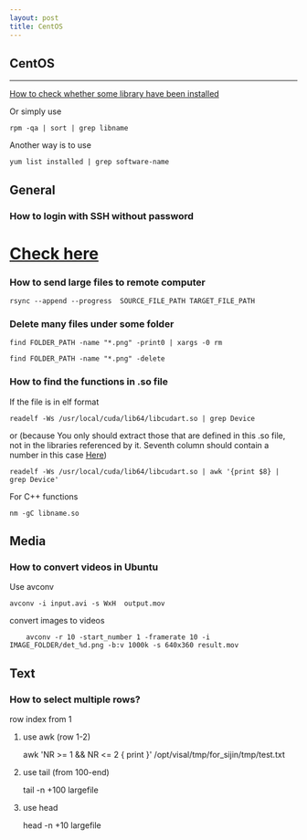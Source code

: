 ```yaml
---
layout: post
title: CentOS
---
```


## CentOS
------

[How to check whether some library have been installed](http://publib.boulder.ibm.com/infocenter/lnxpcomp/v101v121/index.jsp?topic=/com.ibm.xlcpp101.linux.doc/install/redhat_64-bit_naming_issue.html)


Or simply use 

    rpm -qa | sort | grep libname

Another way is to use 

    yum list installed | grep software-name
	
## General

### How to login with SSH without password

  [Check here](http://www.linuxproblem.org/art_9.html)
=======

### How to send large files to remote computer
	
	rsync --append --progress  SOURCE_FILE_PATH TARGET_FILE_PATH
    
    		
### Delete many files under some folder

    find FOLDER_PATH -name "*.png" -print0 | xargs -0 rm

	find FOLDER_PATH -name "*.png" -delete
	
	

### How to find the functions in .so file

If the file is in elf format

	readelf -Ws /usr/local/cuda/lib64/libcudart.so | grep Device

or (because You only should extract those that are defined in this .so file, not in the libraries referenced by it. Seventh column should contain a number in this case [Here](http://stackoverflow.com/questions/34732/how-do-i-list-the-symbols-in-a-so-file))
	
	readelf -Ws /usr/local/cuda/lib64/libcudart.so | awk '{print $8} | grep Device'

For C++ functions
	
	nm -gC libname.so
	
## Media

### How to convert videos in Ubuntu

Use avconv

	avconv -i input.avi -s WxH  output.mov

convert images to videos

        avconv -r 10 -start_number 1 -framerate 10 -i IMAGE_FOLDER/det_%d.png -b:v 1000k -s 640x360 result.mov

## Text

### How to select multiple rows?

row index from 1

1. use awk (row 1-2)

    awk 'NR >= 1 && NR <= 2 { print }' /opt/visal/tmp/for_sijin/tmp/test.txt
	
2. use tail (from 100-end)

    tail -n +100 largefile
	
3. use head

	head -n +10 largefile
